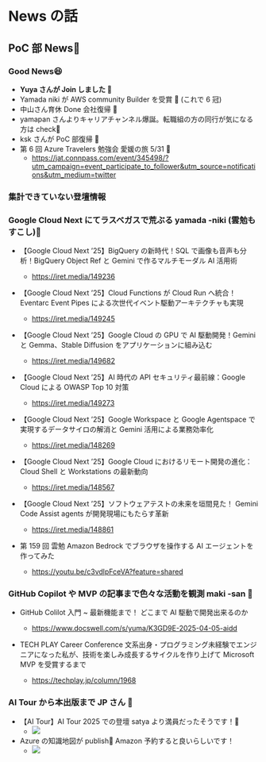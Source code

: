 # News の話

## PoC 部 News🚀

### Good News😆​

- **Yuya さんが Join しました 🎉​**
- Yamada niki が AWS community Builder を受賞 🎉 (これで 6 冠)​
- 中山さん育休 Done 会社復帰 🎉​
- yamapan さんよりキャリアチャンネル爆誕。転職組の方の同行が気になる方は check🚀​
- ksk さんが PoC 部復帰 🎉
- 第 6 回 Azure Travelers 勉強会 愛媛の旅 5/31 🚀
  - https://jat.connpass.com/event/345498/?utm_campaign=event_participate_to_follower&utm_source=notifications&utm_medium=twitter

### 集計できていない登壇情報

### Google Cloud Next にてラスベガスで荒ぶる yamada -niki (雲勉もすこし)🚀

- 【Google Cloud Next ’25】BigQuery の新時代！SQL で画像も音声も分析！BigQuery Object Ref と Gemini で作るマルチモーダル AI 活用術

  - https://iret.media/149236

- 【Google Cloud Next ’25】Cloud Functions が Cloud Run へ統合！Eventarc Event Pipes による次世代イベント駆動アーキテクチャも実現

  - https://iret.media/149245

- 【Google Cloud Next ’25】Google Cloud の GPU で AI 駆動開発！Gemini と Gemma、Stable Diffusion をアプリケーションに組み込む

  - https://iret.media/149682

- 【Google Cloud Next ’25】AI 時代の API セキュリティ最前線：Google Cloud による OWASP Top 10 対策

  - https://iret.media/149273

- 【Google Cloud Next ’25】Google Workspace と Google Agentspace で実現するデータサイロの解消と Gemini 活用による業務効率化

  - https://iret.media/148269

- 【Google Cloud Next ’25】Google Cloud におけるリモート開発の進化：Cloud Shell と Workstations の最新動向

  - https://iret.media/148567

- 【Google Cloud Next ’25】ソフトウェアテストの未来を垣間見た！ Gemini Code Assist agents が開発現場にもたらす革新

  - https://iret.media/148861

- 第 159 回 雲勉 Amazon Bedrock でブラウザを操作する AI エージェントを作ってみた
  - https://youtu.be/c3vdlpFceVA?feature=shared

### GitHub Copilot や MVP の記事まで色々な活動を観測 maki -san 🚀

- GitHub Colilot 入門 ~ 最新機能まで！ どこまで AI 駆動で開発出来るのか

  - https://www.docswell.com/s/yuma/K3GD9E-2025-04-05-aidd

- TECH PLAY Career Conference 文系出身・プログラミング未経験でエンジニアになった私が、技術を楽しみ成長するサイクルを作り上げて Microsoft MVP を受賞するまで
  - https://techplay.jp/column/1968

### AI Tour から本出版まで JP さん 🚀

- 【AI Tour】AI Tour 2025 での登壇 satya より満員だったそうです！🚀
  - ![](https://storage.googleapis.com/zenn-user-upload/8e6a64dc2837-20250419.png)
- Azure の知識地図が publish🚀 Amazon 予約すると良いらしいです！
  - ![](https://storage.googleapis.com/zenn-user-upload/a9ecf0aab405-20250419.png)
